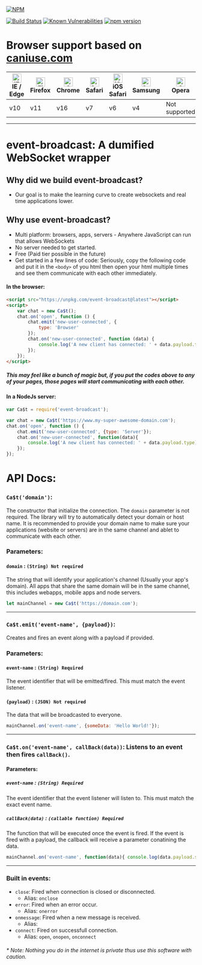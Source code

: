 [![NPM](https://nodei.co/npm/event-broadcast.png)](https://nodei.co/npm/event-broadcast/)

[![Build Status](https://travis-ci.org/jhasselbring/event-broadcast.svg?branch=master)](https://travis-ci.org/jhasselbring/event-broadcast)
[![Known Vulnerabilities](https://snyk.io/test/github/jhasselbring/event-broadcast/badge.svg)](https://snyk.io/test/github/jhasselbring/event-broadcast)
[![npm version](https://badge.fury.io/js/event-broadcast.svg)](https://badge.fury.io/js/event-broadcast)
# Browser support based on [caniuse.com](https://caniuse.com/#search=webSocket)
| [<img src="https://raw.githubusercontent.com/alrra/browser-logos/master/src/edge/edge_48x48.png" alt="IE / Edge" width="24px" height="24px" />](http://godban.github.io/browsers-support-badges/)</br>IE / Edge | [<img src="https://raw.githubusercontent.com/alrra/browser-logos/master/src/firefox/firefox_48x48.png" alt="Firefox" width="24px" height="24px" />](http://godban.github.io/browsers-support-badges/)</br>Firefox | [<img src="https://raw.githubusercontent.com/alrra/browser-logos/master/src/chrome/chrome_48x48.png" alt="Chrome" width="24px" height="24px" />](http://godban.github.io/browsers-support-badges/)</br>Chrome | [<img src="https://raw.githubusercontent.com/alrra/browser-logos/master/src/safari/safari_48x48.png" alt="Safari" width="24px" height="24px" />](http://godban.github.io/browsers-support-badges/)</br>Safari | [<img src="https://raw.githubusercontent.com/alrra/browser-logos/master/src/safari-ios/safari-ios_48x48.png" alt="iOS Safari" width="24px" height="24px" />](http://godban.github.io/browsers-support-badges/)</br>iOS Safari | [<img src="https://raw.githubusercontent.com/alrra/browser-logos/master/src/samsung-internet/samsung-internet_48x48.png" alt="Samsung" width="24px" height="24px" />](http://godban.github.io/browsers-support-badges/)</br>Samsung | [<img src="https://raw.githubusercontent.com/alrra/browser-logos/master/src/opera/opera_48x48.png" alt="Opera" width="24px" height="24px" />](http://godban.github.io/browsers-support-badges/)</br>Opera |
| --------- | --------- | --------- | --------- | --------- | --------- | --------- |
| v10| v11| v16| v7| v6| v4| Not supported
---
# event-broadcast: A dumified WebSocket wrapper

## Why did we build event-broadcast?
*  Our goal is to make the learning curve to create websockets and real time applications lower. 

## Why use event-broadcast?
*  Multi platform: browsers, apps, servers - Anywhere JavaScript can run that allows WebSockets
*  No server needed to get started.
*  Free (Paid tier possible in the future)
*  Get started in a few lines of code:  Seriously, copy the following code and put it in the `<body>` of you html then open your html multiple times and see them communicate with each other immediately.

#### In the browser:
````html
<script src="https://unpkg.com/event-broadcast@latest"></script>
<script>
    var chat = new Ca$t();
    chat.on('open', function () {
        chat.emit('new-user-connected', {
            type: 'Browser'
        });
        chat.on('new-user-connected', function (data) {
            console.log('A new client has connected: ' + data.payload.type)
        });
    });
</script>
````
##### This may feel like a bunch of magic but, if you put the codes above to any of your pages, those pages will start communicating with each other.

#### In a NodeJs server:
````js
var Ca$t = require('event-broadcast');

var chat = new Ca$t('https://www.my-super-awesome-domain.com');
chat.on('open', function () {
    chat.emit('new-user-connected', {type: 'Server'});
    chat.on('new-user-connected', function(data){
        console.log('A new client has connected: ' + data.payload.type)
    });
});
````
# API Docs:
### `Ca$t('domain')`:
The constructor that initialize the connection. The `domain` parameter is not required.  The library will try to automatically detect your domain or host name.  It is recommended to provide your domain name to make sure your applications (website or servers) are in the same channel and ablet to communicate with each other.
### Parameters:
#### `domain` : `(String) Not required`
The string that will identify your application's channel (Usually your app's domain).  All apps that share the same domain will be in the same channel, this includes webapps, mobile apps and node servers.
````javascript
let mainChannel = new Ca$t('https://domain.com');
````
---
### `Ca$t.emit('event-name', {payload})`:
Creates and fires an event along with a payload if provided.
### Parameters:
#### `event-name` : `(String) Required`
The event identifier that will be emitted/fired.  This must match the event listener.
#### `{payload}` : `(JSON) Not required`
The data that will be broadcasted to everyone.
````javascript
mainChannel.on('event-name', {someData: 'Hello World!'});
````
---
### `Ca$t.on('event-name', callBack(data))`: Listens to an event then fires `callBack()`.
#### Parameters:

##### `event-name` : `(String) Required`
The event identifier that the event listener will listen to.  This must match the exact event name.

##### `callBack(data)` : `(callable function) Required`
The function that will be executed once the event is fired.  If the event is fired with a payload, the callback will receive a parameter conatining the data.
````javascript
mainChannel.on('event-name', function(data){ console.log(data.payload.someData)});
````
---
### Built in events:
* `close`: Fired when connection is closed or disconnected.
    * Alias: `onclose`
* `error`: Fired when an error occur.
    * Alias: `onerror`
* `onmessage`: Fired when a new message is received.
    * Alias:
* `connect`: Fired on successfull connection.
    * Alias: `open`, `onopen`, `onconnect`

###### * Note:  Nothing you do in the internet is private thus use this software with caution.